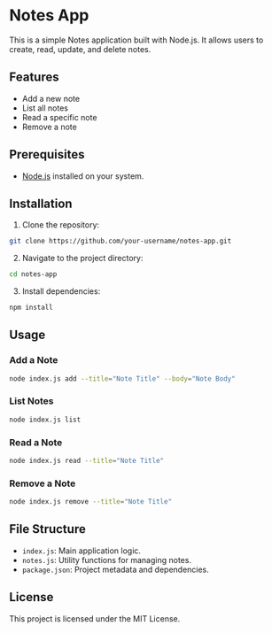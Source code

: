 # Notes App

This is a simple Notes application built with Node.js. It allows users to create, read, update, and delete notes.

## Features

- Add a new note
- List all notes
- Read a specific note
- Remove a note

## Prerequisites

- [Node.js](https://nodejs.org/) installed on your system.

## Installation

1. Clone the repository:
  ```bash
  git clone https://github.com/your-username/notes-app.git
  ```
2. Navigate to the project directory:
  ```bash
  cd notes-app
  ```
3. Install dependencies:
  ```bash
  npm install
  ```

## Usage

### Add a Note
```bash
node index.js add --title="Note Title" --body="Note Body"
```

### List Notes
```bash
node index.js list
```

### Read a Note
```bash
node index.js read --title="Note Title"
```

### Remove a Note
```bash
node index.js remove --title="Note Title"
```

## File Structure

- `index.js`: Main application logic.
- `notes.js`: Utility functions for managing notes.
- `package.json`: Project metadata and dependencies.

## License

This project is licensed under the MIT License.